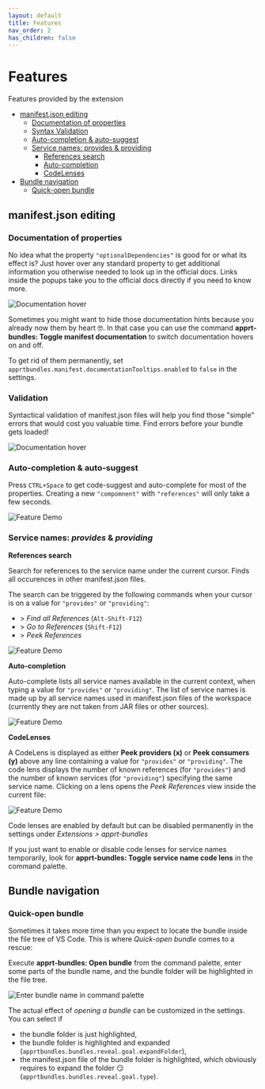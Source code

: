 ```yaml
---
layout: default
title: Features
nav_order: 2
has_children: false
---
```

# Features

Features provided by the extension

* [manifest.json editing](#manifestjson-editing)
    * [Documentation of properties](#documentation-of-properties)
    * [Syntax Validation](#validation)
    * [Auto-completion & auto-suggest](#auto-completion--auto-suggest)
    * [Service names: provides & providing](#service-names-provides--providing)
        * [References search](#references-search)
        * [Auto-completion](#auto-completion)
        * [CodeLenses](#codelenses)
* [Bundle navigation](#bundle-navigation)
    * [Quick-open bundle](#quick-open-bundle)

## manifest.json editing

### Documentation of properties

No idea what the property `"optionalDependencies"` is good for or what its effect is?
Just hover over any standard property to get additional information you otherwise needed to look up in the official docs.
Links inside the popups take you to the official docs directly if you need to know more.

![Documentation hover](../images/feature_manifest_doc.png)

Sometimes you might want to hide those documentation hints because you already now them by heart :nerd_face:.
In that case you can use the command **apprt-bundles: Toggle manifest documentation** to switch documentation hovers on and off.

To get rid of them permanently, set `apprtbundles.manifest.documentationTooltips.enabled` to `false` in the settings.


### Validation

Syntactical validation of manifest.json files will help you find those "simple" errors that would cost you valuable time.
Find errors before your bundle gets loaded!

![Documentation hover](../images/feature_manifest_validation.png)

### Auto-completion & auto-suggest

Press `CTRL+Space` to get code-suggest and auto-complete for most of the properties.
Creating a new `"compomnent"` with `"references"` will only take a few seconds.

![Feature Demo](../images/demo.gif)

### Service names: _provides_ & _providing_

**References search**

Search for references to the service name under the current cursor.
Finds all occurences in other manifest.json files.

The search can be triggered by the following commands when your cursor is on a value for `"provides"` or `"providing"`:

* \> _Find all References_ (`Alt-Shift-F12`)
* \> _Go to References_ (`Shift-F12`)
* \> _Peek References_

![Feature Demo](../images/feature_servicename_references.gif)

**Auto-completion**

Auto-complete lists all service names available in the current context, when typing a value for `"provides"` or `"providing"`.
The list of service names is made up by all service names used in manifest.json files of the workspace (currently they are not taken from JAR files or other sources).

![Feature Demo](../images/feature_servicename_completion.gif)

**CodeLenses**

A CodeLens is displayed as either **Peek providers (x)** or **Peek consumers (y)** above any line containing a value for `"provides"` or `"providing"`.
The code lens displays the number of known references (for `"provides"`) and the number of known services (for `"providing"`) specifying the same service name.
Clicking on a lens opens the *Peek References* view inside the current file:

![Feature Demo](../images/feature_servicename_codelens.gif)

Code lenses are enabled by default but can be disabled permanently in the settings under _Extensions > apprt-bundles_

If you just want to enable or disable code lenses for service names temporarily, look for **apprt-bundles: Toggle service name code lens** in the command palette.

## Bundle navigation

### Quick-open bundle
Sometimes it takes more time than you expect to locate the bundle inside the file tree of VS Code. This is where *Quick-open bundle* comes to a rescue:

Execute **apprt-bundles: Open bundle** from the command palette, enter some parts of the bundle name, and the bundle folder will be highlighted in the file tree.

![Enter bundle name in command palette](../images/feature_bundle_open02.png)

The actual effect of *opening a bundle* can be customized in the settings.
You can select if
* the bundle folder is just highlighted,
* the bundle folder is highlighted and expanded (`apprtbundles.bundles.reveal.goal.expandFolder`),
* the manifest.json file of the bundle folder is highlighted, which obviously requires to expand the folder :smirk: (`apprtbundles.bundles.reveal.goal.type`).